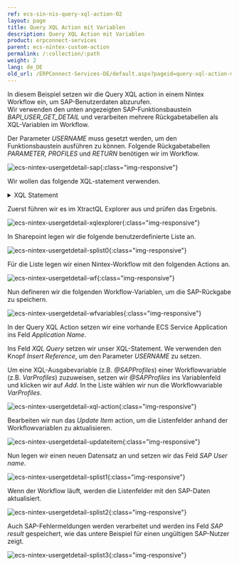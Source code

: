 ```yaml
---
ref: ecs-sin-nis-query-xql-action-02
layout: page
title: Query XQL Action mit Variablen
description: Query XQL Action mit Variablen
product: erpconnect-services
parent: ecs-nintex-custom-action
permalink: /:collection/:path
weight: 2
lang: de_DE
old_url: /ERPConnect-Services-DE/default.aspx?pageid=query-xql-action-mit-variablen
---
```


In diesem Beispiel setzen wir die Query XQL action in einem Nintex Workflow ein, um SAP-Benutzerdaten abzurufen. <br>
Wir verwenden den unten angezeigten SAP-Funktionsbaustein *BAPI_USER_GET_DETAIL* und verarbeiten mehrere Rückgabetabellen als XQL-Variablen im Workflow. 

Der Parameter *USERNAME* muss gesetzt werden, um den Funktionsbaustein ausführen zu können. Folgende Rückgabetabellen *PARAMETER, PROFILES* und *RETURN* benötigen wir im Workflow.

![ecs-nintex-usergetdetail-sap](/img/content/ecs-nintex-usergetdetail-sap.jpg){:class="img-responsive"}

Wir wollen das folgende XQL-statement verwenden. 

<details>
<summary>XQL Statement</summary>
{% highlight sql %}
EXECUTE FUNCTION 'BAPI_USER_GET_DETAIL'
EXPORTS USERNAME = 'Elzein'
TABLES RETURN INTO @RETVAL, PROFILES INTO @SAPProfiles, PARAMETER INTO @SAPParameter;
{% endhighlight %}
</details>

Zuerst führen wir es im XtractQL Explorer aus und prüfen das Ergebnis.

![ecs-nintex-usergetdetail-xqlexplorer](/img/content/ecs-nintex-usergetdetail-xqlexplorer.jpg){:class="img-responsive"}

In Sharepoint legen wir die folgende benutzerdefinierte Liste an.  

![ecs-nintex-usergetdetail-splist0](/img/content/ecs-nintex-usergetdetail-splist0.jpg){:class="img-responsive"}

Für die Liste legen wir einen Nintex-Workflow mit den folgenden Actions an. 

![ecs-nintex-usergetdetail-wf](/img/content/ecs-nintex-usergetdetail-wf.jpg){:class="img-responsive"}

Nun defineren wir die folgenden Workflow-Variablen, um die SAP-Rückgabe zu speichern. 

![ecs-nintex-usergetdetail-wfvariables](/img/content/ecs-nintex-usergetdetail-wfvariables.jpg){:class="img-responsive"}

In der Query XQL Action setzen wir eine vorhande ECS Service Application ins Feld *Application Name*. 

Ins Feld *XQL Query* setzen wir unser XQL-Statement. We verwenden den Knopf *Insert Reference*, um den Parameter *USERNAME* zu setzen. 

Um eine XQL-Ausgabevariable (z.B. *@SAPProfiles*) einer Workflowvariable (z.B. *VarProfiles*) zuzuweisen, setzen wir *@SAPProfiles* ins Variablenfeld und klicken wir auf *Add*. In the Liste wählen wir nun die Workflowvariable *VarProfiles*.

![ecs-nintex-usergetdetail-xql-action](/img/content/ecs-nintex-usergetdetail-xql-action.jpg){:class="img-responsive"}

Bearbeiten wir nun das *Update Item* action, um die Listenfelder anhand der Workflowvariablen zu aktualisieren. 

![ecs-nintex-usergetdetail-updateitem](/img/content/ecs-nintex-usergetdetail-updateitem.jpg){:class="img-responsive"}

Nun legen wir einen neuen Datensatz an und setzen wir das Feld *SAP User name*. 

![ecs-nintex-usergetdetail-splist1](/img/content/ecs-nintex-usergetdetail-splist1.jpg){:class="img-responsive"}

Wenn der Workflow läuft, werden die Listenfelder mit den SAP-Daten aktualisiert.  

![ecs-nintex-usergetdetail-splist2](/img/content/ecs-nintex-usergetdetail-splist2.jpg){:class="img-responsive"}

Auch SAP-Fehlermeldungen werden verarbeitet und werden ins Feld *SAP result* gespeichert, wie das untere Beispiel für einen ungültigen SAP-Nutzer zeigt. 

![ecs-nintex-usergetdetail-splist3](/img/content/ecs-nintex-usergetdetail-splist3.jpg){:class="img-responsive"}
